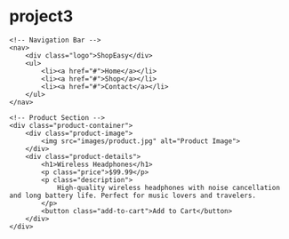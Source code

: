 # project3
<!DOCTYPE html>
<html lang="en">
<head>
    <meta charset="UTF-8">
    <meta name="viewport" content="width=device-width, initial-scale=1.0">
    <title>Product Page</title>
    <link rel="stylesheet" href="style.css">
</head>
<body>

    <!-- Navigation Bar -->
    <nav>
        <div class="logo">ShopEasy</div>
        <ul>
            <li><a href="#">Home</a></li>
            <li><a href="#">Shop</a></li>
            <li><a href="#">Contact</a></li>
        </ul>
    </nav>

    <!-- Product Section -->
    <div class="product-container">
        <div class="product-image">
            <img src="images/product.jpg" alt="Product Image">
        </div>
        <div class="product-details">
            <h1>Wireless Headphones</h1>
            <p class="price">$99.99</p>
            <p class="description">
                High-quality wireless headphones with noise cancellation and long battery life. Perfect for music lovers and travelers.
            </p>
            <button class="add-to-cart">Add to Cart</button>
        </div>
    </div>

</body>
</html>


